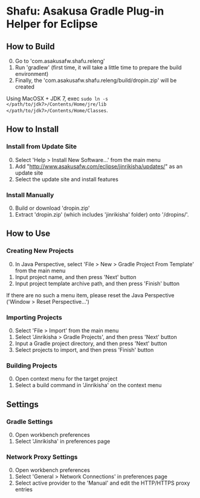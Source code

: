 # Shafu: Asakusa Gradle Plug-in Helper for Eclipse

## How to Build
0. Go to 'com.asakusafw.shafu.releng'
0. Run 'gradlew' (first time, it will take a little time to prepare the build environment)
0. Finally, the 'com.asakusafw.shafu.releng/build/dropin.zip' will be created

Using MacOSX + JDK 7, exec ```sudo ln -s </path/to/jdk7>/Contents/Home/jre/lib </path/to/jdk7>/Contents/Home/Classes```.

## How to Install
### Install from Update Site
0. Select 'Help > Install New Software...' from the main menu
0. Add "http://www.asakusafw.com/eclipse/jinrikisha/updates/" as an update site
0. Select the update site and install features

### Install Manually
0. Build or download 'dropin.zip'
0. Extract 'dropin.zip' (which includes 'jinrikisha' folder) onto '<Eclipse Installation Path>/dropins/'.

## How to Use
### Creating New Projects
0. In Java Perspective, select 'File > New > Gradle Project From Template' from the main menu
0. Input project name, and then press 'Next' button
0. Input project template archive path, and then press 'Finish' button

If there are no such a menu item, please reset the Java Perspective ('Window > Reset Perspective...')

### Importing Projects
0. Select 'File > Import' from the main menu
0. Select 'Jinrikisha > Gradle Projects', and then press 'Next' button
0. Input a Gradle project directory, and then press 'Next' button
0. Select projects to import, and then press 'Finish' button

### Building Projects
0. Open context menu for the target project
0. Select a build command in 'Jinrikisha' on the context menu

## Settings
### Gradle Settings
0. Open workbench preferences
0. Select 'Jinrikisha' in preferences page

### Network Proxy Settings
0. Open workbench preferences
0. Select 'General > Network Connections' in preferences page
0. Select active provider to the 'Manual' and edit the HTTP/HTTPS proxy entries
